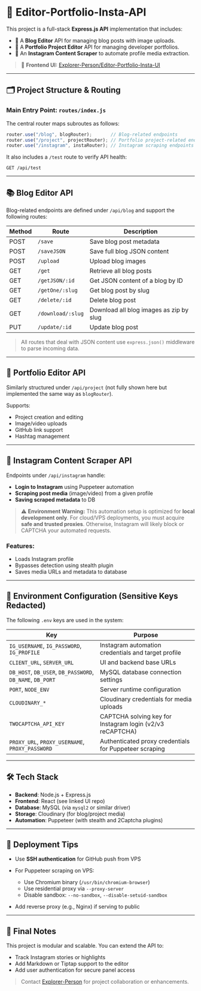 # 🧠 Editor-Portfolio-Insta-API

This project is a full-stack **Express.js API** implementation that includes:

* 📝 A **Blog Editor** API for managing blog posts with image uploads.
* 🎨 A **Portfolio Project Editor** API for managing developer portfolios.
* 📸 An **Instagram Content Scraper** to automate profile media extraction.

> 📍 **Frontend UI:** [Explorer-Person/Editor-Portfolio-Insta-UI](https://github.com/Explorer-Person/Editor-Portfolio-Insta-UI.git)

---

## 🗂️ Project Structure & Routing

### Main Entry Point: `routes/index.js`

The central router maps subroutes as follows:

```js
router.use("/blog", blogRouter);       // Blog-related endpoints
router.use("/project", projectRouter); // Portfolio project-related endpoints
router.use("/instagram", instaRouter); // Instagram scraping endpoints
```

It also includes a `/test` route to verify API health:

```http
GET /api/test
```

---

## 📚 Blog Editor API

Blog-related endpoints are defined under `/api/blog` and support the following routes:

| Method | Route             | Description                             |
| ------ | ----------------- | --------------------------------------- |
| POST   | `/save`           | Save blog post metadata                 |
| POST   | `/saveJSON`       | Save full blog JSON content             |
| POST   | `/upload`         | Upload blog images                      |
| GET    | `/get`            | Retrieve all blog posts                 |
| GET    | `/getJSON/:id`    | Get JSON content of a blog by ID        |
| GET    | `/getOne/:slug`   | Get blog post by slug                   |
| GET    | `/delete/:id`     | Delete blog post                        |
| GET    | `/download/:slug` | Download all blog images as zip by slug |
| PUT    | `/update/:id`     | Update blog post                        |

> All routes that deal with JSON content use `express.json()` middleware to parse incoming data.

---

## 🧰 Portfolio Editor API

Similarly structured under `/api/project` (not fully shown here but implemented the same way as `blogRouter`).

Supports:

* Project creation and editing
* Image/video uploads
* GitHub link support
* Hashtag management

---

## 📸 Instagram Content Scraper API

Endpoints under `/api/instagram` handle:

* **Login to Instagram** using Puppeteer automation
* **Scraping post media** (image/video) from a given profile
* **Saving scraped metadata** to DB

> ⚠️ **Environment Warning:**
> This automation setup is optimized for **local development only**.
> For cloud/VPS deployments, you must acquire **safe and trusted proxies**.
> Otherwise, Instagram will likely block or CAPTCHA your automated requests.

### Features:

* Loads Instagram profile
* Bypasses detection using stealth plugin
* Saves media URLs and metadata to database

---

## 🔐 Environment Configuration (Sensitive Keys Redacted)

The following `.env` keys are used in the system:

| Key                                                       | Purpose                                                   |
| --------------------------------------------------------- | --------------------------------------------------------- |
| `IG_USERNAME`, `IG_PASSWORD`, `IG_PROFILE`                | Instagram automation credentials and target profile       |
| `CLIENT_URL`, `SERVER_URL`                                | UI and backend base URLs                                  |
| `DB_HOST`, `DB_USER`, `DB_PASSWORD`, `DB_NAME`, `DB_PORT` | MySQL database connection settings                        |
| `PORT`, `NODE_ENV`                                        | Server runtime configuration                              |
| `CLOUDINARY_*`                                            | Cloudinary credentials for media uploads                  |
| `TWOCAPTCHA_API_KEY`                                      | CAPTCHA solving key for Instagram login (v2/v3 reCAPTCHA) |
| `PROXY_URL`, `PROXY_USERNAME`, `PROXY_PASSWORD`           | Authenticated proxy credentials for Puppeteer scraping    |

---

## 🛠️ Tech Stack

* **Backend**: Node.js + Express.js
* **Frontend**: React (see linked UI repo)
* **Database**: MySQL (via `mysql2` or similar driver)
* **Storage**: Cloudinary (for blog/project media)
* **Automation**: Puppeteer (with stealth and 2Captcha plugins)

---

## 🚀 Deployment Tips

* Use **SSH authentication** for GitHub push from VPS
* For Puppeteer scraping on VPS:

  * Use Chromium binary (`/usr/bin/chromium-browser`)
  * Use residential proxy via `--proxy-server`
  * Disable sandbox: `--no-sandbox`, `--disable-setuid-sandbox`
* Add reverse proxy (e.g., Nginx) if serving to public

---

## 📎 Final Notes

This project is modular and scalable. You can extend the API to:

* Track Instagram stories or highlights
* Add Markdown or Tiptap support to the editor
* Add user authentication for secure panel access

> Contact [Explorer-Person](https://github.com/Explorer-Person) for project collaboration or enhancements.

